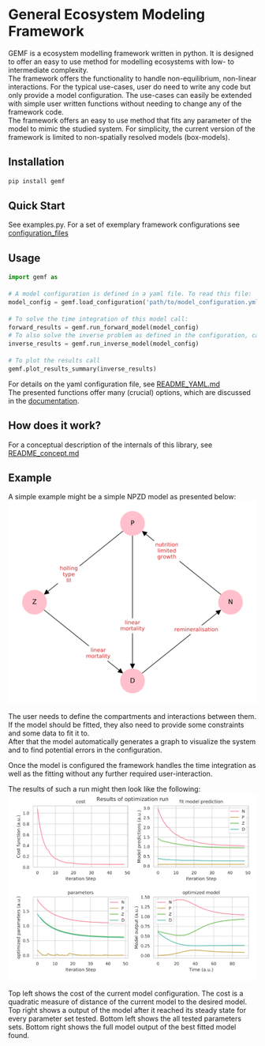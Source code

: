 # General Ecosystem Modeling Framework

GEMF is a ecosystem modelling framework written in python.
It is designed to offer an easy to use method for modelling ecosystems with low- to intermediate complexity.  
The framework offers the functionality to handle non-equilibrium, non-linear interactions.
For the typical use-cases, user do need to write any code but only provide a model configuration.
The use-cases can easily be extended with simple user written functions without needing to change any of the framework code.  
The framework offers an easy to use method that fits any parameter of the model to mimic the studied system.
For simplicity, the current version of the framework is limited to non-spatially resolved models (box-models).


## Installation

``` bash
pip install gemf
```

## Quick Start

See examples.py. For a set of exemplary framework configurations see [configuration_files](configuration_files/)


## Usage


``` python
import gemf as 

# A model configuration is defined in a yaml file. To read this file:
model_config = gemf.load_configuration('path/to/model_configuration.yml')

# To solve the time integration of this model call:
forward_results = gemf.run_forward_model(model_config)
# To also solve the inverse problem as defined in the configuration, call:
inverse_results = gemf.run_inverse_model(model_config)

# To plot the results call 
gemf.plot_results_summary(inverse_results)
```

For details on the yaml configuration file, see [README_YAML.md](README_YAML.md)  
The presented functions offer many (crucial) options, which are discussed in the [documentation](doc/index.md).


## How does it work?

For a conceptual description of the internals of this library, see [README_concept.md](README_concept.md)


## Example

A simple example might be a simple NPZD model as presented below:
![interaction graph](figures/network_diagram.svg "Exemplary interaction graph")

The user needs to define the compartments and interactions between them.
If the model should be fitted, they also need to provide some constraints and some data to fit it to.  
After that the model automatically generates a graph to visualize the system and to find potential errors in the configuration.

Once the model is configured the framework handles the time integration as well as the fitting without any further required user-interaction.


The results of such a run might then look like the following:
![exemplary results](figures/exemplary_results.svg "exemplary fit results")

Top left shows the cost of the current model configuration. The cost is a quadratic measure of distance of the current model to the desired model.
Top right shows a output of the model after it reached its steady state for every parameter set tested.
Bottom left shows the all tested parameters sets.
Bottom right shows the full model output of the best fitted model found.